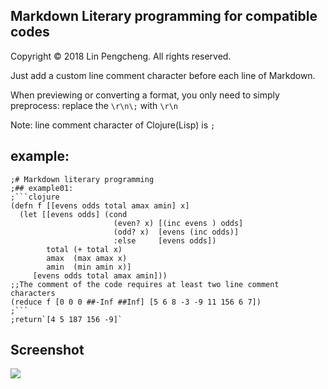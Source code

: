 ## Markdown Literary programming for compatible codes

Copyright © 2018 Lin Pengcheng. All rights reserved.

Just add a custom line comment character before each line of Markdown.

When previewing or converting a format, you only need to simply preprocess: replace the `\r\n\;` with `\r\n`

Note: line comment character of Clojure(Lisp) is `;`

## example:

```
;# Markdown literary programming
;## example01:
;```clojure
(defn f [[evens odds total amax amin] x]
  (let [[evens odds] (cond 
                       (even? x) [(inc evens ) odds]
                       (odd? x)  [evens (inc odds)]
                       :else     [evens odds])
        total (+ total x)
        amax  (max amax x)
        amin  (min amin x)]   
     [evens odds total amax amin]))
;;The comment of the code requires at least two line comment characters
(reduce f [0 0 0 ##-Inf ##Inf] [5 6 8 -3 -9 11 156 6 7])
;```
;return`[4 5 187 156 -9]`

```

## Screenshot

![](#./markdown_literary_programming.png)
